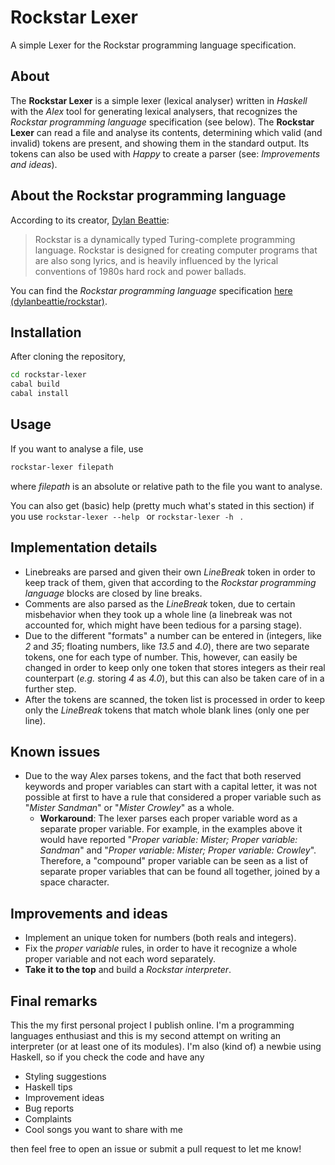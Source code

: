 # Rockstar Lexer
 A simple Lexer for the Rockstar programming language specification.

## About

The **Rockstar Lexer** is a simple lexer (lexical analyser) written in *Haskell* with the *Alex* tool for generating lexical analysers, that recognizes the *Rockstar programming language* specification (see below). The **Rockstar Lexer** can read a file and analyse its contents, determining which valid (and invalid) tokens are present, and showing them in the standard output. Its tokens can also be used with *Happy* to create a parser (see: *Improvements and ideas*). 

## About the Rockstar programming language
According to its creator, [Dylan Beattie](https://github.com/dylanbeattie/):

>Rockstar is a dynamically typed Turing-complete programming language.
>Rockstar is designed for creating computer programs that are also song lyrics, and is heavily influenced by the lyrical conventions of 1980s hard rock and power ballads.

You can find the *Rockstar programming language* specification [here (dylanbeattie/rockstar)](https://github.com/dylanbeattie/rockstar).

## Installation
After cloning the repository,
```bash
cd rockstar-lexer
cabal build
cabal install
```

## Usage
If you want to analyse a file, use
```bash
rockstar-lexer filepath 
```
where *filepath* is an absolute or relative path to the file you want to analyse.

You can also get (basic) help (pretty much what's stated in this section) if you use ``rockstar-lexer --help `` or ``rockstar-lexer -h `` .

## Implementation details
* Linebreaks are parsed and given their own *LineBreak* token in order to keep track of them, given that according to the *Rockstar programming language* blocks are closed by line breaks.
* Comments are also parsed as the *LineBreak* token, due to certain misbehavior when they took up a whole line (a linebreak was not accounted for, which might have been tedious for a parsing stage).
* Due to the different "formats" a number can be entered in (integers, like *2* and *35*; floating numbers, like *13.5* and *4.0*), there are two separate tokens, one for each type of number. This, however, can easily be changed in order to keep only one token that stores integers as their real counterpart (*e.g.* storing *4* as *4.0*), but this can also be taken care of in a further step.
* After the tokens are scanned, the token list is processed in order to keep only the *LineBreak* tokens that match whole blank lines (only one per line). 

## Known issues
* Due to the way Alex parses tokens, and the fact that both reserved keywords and proper variables can start with a capital letter, it was not possible at first to have a rule that considered a proper variable such as "*Mister Sandman*" or "*Mister Crowley*" as a whole. 
    * **Workaround**: The lexer parses each proper variable word as a separate proper variable. For example, in the examples above it would have reported "*Proper variable: Mister; Proper variable: Sandman*" and "*Proper variable: Mister; Proper variable: Crowley*". Therefore, a "compound" proper variable can be seen as a list of separate proper variables that can be found all together, joined by a space character.

## Improvements and ideas
* Implement an unique token for numbers (both reals and integers).
* Fix the *proper variable* rules, in order to have it recognize a whole proper variable and not each word separately.
* **Take it to the top** and build a *Rockstar interpreter*. 

## Final remarks
This the my first personal project I publish online. I'm a programming languages enthusiast and this is my second attempt on writing an interpreter (or at least one of its modules). I'm also (kind of) a newbie using Haskell, so if you check the code and have any

* Styling suggestions
* Haskell tips
* Improvement ideas
* Bug reports
* Complaints
* Cool songs you want to share with me

then feel free to open an issue or submit a pull request to let me know!